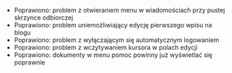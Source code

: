 - Poprawiono: problem z otwieraniem menu w wiadomościach przy pustej skrzynce odbiorczej
- Poprawiono: problem uniemożliwiający edycję pierwszego wpisu na blogu
- Poprawiono: problem z wyłączającym się automatycznym logowaniem
- Poprawiono: problem z wczytywaniem kursora w polach edycji
- Poprawiono: dokumenty w menu pomoc powinny już wyświetlać się poprawnie